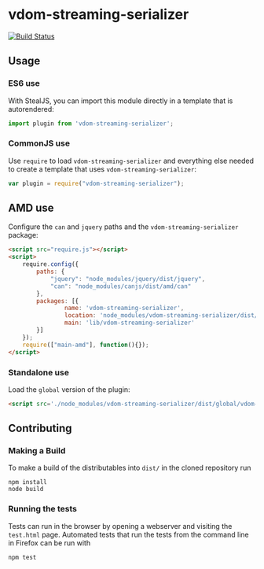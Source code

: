 # vdom-streaming-serializer

[![Build Status](https://travis-ci.org//vdom-streaming-serializer.png?branch=master)](https://travis-ci.org//vdom-streaming-serializer)



## Usage

### ES6 use

With StealJS, you can import this module directly in a template that is autorendered:

```js
import plugin from 'vdom-streaming-serializer';
```

### CommonJS use

Use `require` to load `vdom-streaming-serializer` and everything else
needed to create a template that uses `vdom-streaming-serializer`:

```js
var plugin = require("vdom-streaming-serializer");
```

## AMD use

Configure the `can` and `jquery` paths and the `vdom-streaming-serializer` package:

```html
<script src="require.js"></script>
<script>
	require.config({
	    paths: {
	        "jquery": "node_modules/jquery/dist/jquery",
	        "can": "node_modules/canjs/dist/amd/can"
	    },
	    packages: [{
		    	name: 'vdom-streaming-serializer',
		    	location: 'node_modules/vdom-streaming-serializer/dist/amd',
		    	main: 'lib/vdom-streaming-serializer'
	    }]
	});
	require(["main-amd"], function(){});
</script>
```

### Standalone use

Load the `global` version of the plugin:

```html
<script src='./node_modules/vdom-streaming-serializer/dist/global/vdom-streaming-serializer.js'></script>
```

## Contributing

### Making a Build

To make a build of the distributables into `dist/` in the cloned repository run

```
npm install
node build
```

### Running the tests

Tests can run in the browser by opening a webserver and visiting the `test.html` page.
Automated tests that run the tests from the command line in Firefox can be run with

```
npm test
```
